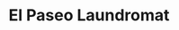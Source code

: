 ---
title: "El Paseo Laundromat"
url: /las-cruces/el-paseo-laundromat-el-paseo-road/
shop: laundry
---